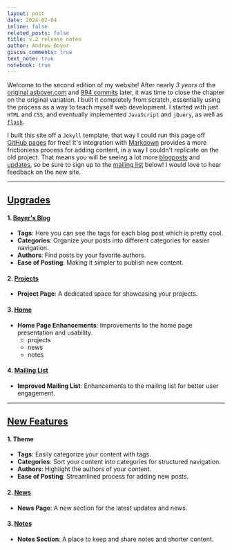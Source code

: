```yaml
---
layout: post
date: 2024-02-04
inline: false
related_posts: false
title: v.2 release notes
author: Andrew Boyer
giscus_comments: true
text_note: true
notebook: true
---
```


Welcome to the second edition of my website!
After nearly _3 years_ of the [original asboyer.com](https://asboyer.pythonanywhere.com) and [994 commits](https://github.com/asboyer/asboyer.com) later, it was time to close the chapter on the original variation. I built it completely from scratch, essentially using the process as a way to teach myself web development. I started with just `HTML` and `CSS`, and eventually implemented `JavaScript` and `jQuery`, as well as [`flask`](https://flask.palletsprojects.com/en/3.0.x/).

I built this site off a `Jekyll` template, that way I could run this page off [GitHub pages](https://pages.github.com/) for free! It's integration with [Markdown](https://www.markdownguide.org/) provides a more frictionless process for adding content, in a way I couldn't replicate on the old project. That means you will be seeing a lot more [blogposts](/blog) and [updates](/news), so be sure to sign up to the [mailing list](#subscribe) below! I would love to hear feedback on the new site.

<hr>

## <u>Upgrades</u>

#### 1. [Boyer's Blog](/blog)

- **Tags**: Here you can see the tags for each blog post which is pretty cool.
- **Categories**: Organize your posts into different categories for easier navigation.
- **Authors**: Find posts by your favorite authors.
- **Ease of Posting**: Making it simpler to publish new content.

#### 2. [Projects](/projects)

- **Project Page**: A dedicated space for showcasing your projects.

#### 3. [Home](/)

- **Home Page Enhancements**: Improvements to the home page presentation and usability.
  - projects
  - news
  - notes

#### 4. [Mailing List](#subscribe)

- **Improved Mailing List**: Enhancements to the mailing list for better user engagement.

<hr>

## <u>New Features</u>

#### 1. Theme

- **Tags**: Easily categorize your content with tags.
- **Categories**: Sort your content into categories for structured navigation.
- **Authors**: Highlight the authors of your content.
- **Ease of Posting**: Streamlined process for adding new posts.

#### 2. [News](/news)

- **News Page**: A new section for the latest updates and news.

#### 3. [Notes](/notes)

- **Notes Section**: A place to keep and share notes and shorter content.
